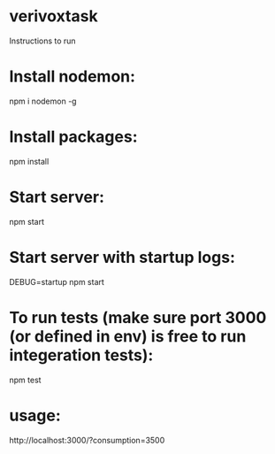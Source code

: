 # verivoxtask

Instructions to run

# Install nodemon:

npm i nodemon -g

# Install packages:
npm install

# Start server:

npm start

# Start server with startup logs:

DEBUG=startup npm start

# To run tests (make sure port 3000 (or defined in env) is free to run integeration tests):

npm test

# usage:
http://localhost:3000/?consumption=3500
